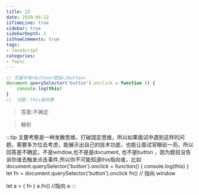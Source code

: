 ```yaml
---
title: 22
date: 2020-04-22
isTimeLine: true
sidebar: true
sidebarDepth: 1
isShowComments: true
tags:
- JavaScript
categories:
- Topic
---
```


```js
// 页面中有<button>按钮</button>
document.querySelector('button').onclick = function () {
    console.log(this)
}
//  问题：this指向哪
```

> 答案:不确定

> 解析

:::tip
主要考察是一种发散思维，打破固定思维，所以如果面试中遇到这样的问题，需要多方位去考虑，能展示出自己的技术功底，也能让面试官眼前一亮，所以回答是不确定。不是window,也不是是document, 也不是button ，因为题目没告诉你谁去触发点击事件,所以你不可能知道this指向谁，比如<br>
document.querySelector('button').onclick = function() {
   console.log(this)
}
let fn = document.querySelector('button').onclick
fn() // 指向 window

let a = {
  fn
}
a.fn() //指向 a
:::
